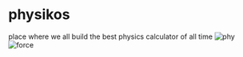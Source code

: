 # physikos
place where we all build the best physics calculator of all time 
![phy](https://user-images.githubusercontent.com/72988773/137118573-5a54f823-3995-4359-9f8c-697d5ab59dde.png)
![force](https://user-images.githubusercontent.com/72988773/137118584-7d17034a-c580-44e6-9cdf-754528cc4c10.png)
